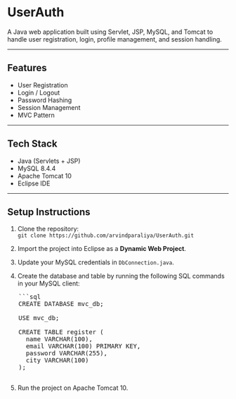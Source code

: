# UserAuth

A Java web application built using Servlet, JSP, MySQL, and Tomcat to handle user registration, login, profile management, and session handling.

---

## Features
- User Registration  
- Login / Logout  
- Password Hashing  
- Session Management  
- MVC Pattern

---

## Tech Stack
- Java (Servlets + JSP)  
- MySQL 8.4.4  
- Apache Tomcat 10  
- Eclipse IDE

---

## Setup Instructions

1. Clone the repository:  
   `git clone https://github.com/arvindparaliya/UserAuth.git`

2. Import the project into Eclipse as a **Dynamic Web Project**.

3. Update your MySQL credentials in `DbConnection.java`.

4. Create the database and table by running the following SQL commands in your MySQL client:

<pre>   ```sql
   CREATE DATABASE mvc_db;

   USE mvc_db;

   CREATE TABLE register (
     name VARCHAR(100),
     email VARCHAR(100) PRIMARY KEY,
     password VARCHAR(255),
     city VARCHAR(100)
   );
   </pre>
   
5. Run the project on Apache Tomcat 10.

   

